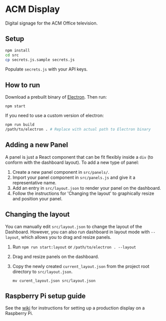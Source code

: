 # ACM Display

Digital signage for the ACM Office television.

## Setup

```bash
npm install
cd src
cp secrets.js.sample secrets.js
```

Populate `secrets.js` with your API keys.

## How to run

Download a prebuilt binary of [Electron](https://github.com/atom/electron/releases). Then run:

`npm start`

If you need to use a custom version of electron: 
```bash
npm run build
/path/to/electron . # Replace with actual path to Electron binary
```

## Adding a new Panel

A panel is just a React component that can be fit flexibly inside a `div` (to conform with the dashboard layout).
To add a new type of panel:

1. Create a new panel component in `src/panels/`.
2. Import your panel component in `src/panels.js` and give it a representative name.
3. Add an entry in `src/layout.json` to render your panel on the dashboard.
4. Follow the instructions for 'Changing the layout' to graphically resize and position your panel.

## Changing the layout

You can manually edit `src/layout.json` to change the layout of the Dashboard.
However, you can also run dashboard in layout mode with `--layout`, which allows you to drag and resize panels.

1. Run `npm run start:layout` or `/path/to/electron . --layout`
2. Drag and resize panels on the dashboard.
3. Copy the newly created `current_layout.json` from the project root directory to `src/layout.json`.
    
    ```mv curent_layout.json src/layout.json```


## Raspberry Pi setup guide

See the [wiki](https://github.com/acm-uiuc/display/wiki/Raspberry-Pi-2-3-Setup-Guide) for instructions for setting up a production display on a Raspberry Pi.
